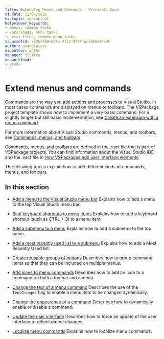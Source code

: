 ```yaml
---
title: Extending Menus and Commands | Microsoft Docs
ms.date: 11/04/2016
ms.topic: conceptual
helpviewer_keywords:
- menus, common tasks
- VSPackages, menu tasks
- .vsct files, common menu tasks
ms.assetid: 7b2be4b9-e3fe-4412-874f-ae72ebc84c4b
author: acangialosi
ms.author: anthc
manager: jillfra
ms.workload:
- vssdk
---
```

# Extend menus and commands
Commands are the way you add actions and processes to Visual Studio. In most cases commands are displayed on menus or toolbars. The VSPackage project template shows how to implement a very basic command. For a slightly longer but still basic implementation, see [Create an extension with a menu command](../extensibility/creating-an-extension-with-a-menu-command.md).

 For more information about Visual Studio commands, menus, and toolbars, see [Commands, menus, and toolbars](../extensibility/internals/commands-menus-and-toolbars.md).

 Commands, menus, and toolbars are defined in the *.vsct* file that is part of VSPackage projects. You can find information about the Visual Studio IDE and the *.vsct* file in [How VSPackages add user interface elements](../extensibility/internals/how-vspackages-add-user-interface-elements.md).

 The following topics explain how to add different kinds of commands, menus, and toolbars.

## In this section
- [Add a menu to the Visual Studio menu bar](../extensibility/adding-a-menu-to-the-visual-studio-menu-bar.md)
 Explains how to add a menu to the top Visual Studio menu bar.

- [Bind keyboard shortcuts to menu items](../extensibility/binding-keyboard-shortcuts-to-menu-items.md)
 Explains how to add a keyboard shortcut (such as CTRL + 3) to a menu item.

- [Add a submenu to a menu](../extensibility/adding-a-submenu-to-a-menu.md)
 Explains how to add a submenu to the top menu.

- [Add a most recently used list to a submenu](../extensibility/adding-a-most-recently-used-list-to-a-submenu.md)
 Explains how to add a Most Recently Used list.

- [Create reusable groups of buttons](../extensibility/creating-reusable-groups-of-buttons.md)
 Describes how to group command items so that they can be included on multiple menus.

- [Add icons to menu commands](../extensibility/adding-icons-to-menu-commands.md)
 Describes how to add an icon to a command on both a toolbar and a menu.

- [Change the text of a menu command](../extensibility/changing-the-text-of-a-menu-command.md)
 Describes the use of the `TextChanges` flag to enable a menu item to be changed dynamically.

- [Change the appearance of a command](../extensibility/changing-the-appearance-of-a-command.md)
 Describes how to dynamically enable or disable a command.

- [Update the user interface](../extensibility/updating-the-user-interface.md)
 Describes how to force an update of the user interface to reflect recent changes.

- [Localize menu commands](../extensibility/localizing-menu-commands.md)
 Explains how to localize menu commands.
